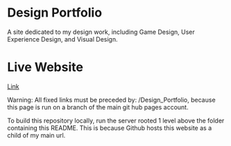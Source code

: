 # Design Portfolio

A site dedicated to my design work, including Game Design, User Experience Design, and Visual Design.

# Live Website
[Link](https://bryce-summers.github.io/Design_Portfolio/)

Warning:
All fixed links must be preceded by: /Design_Portfolio, because this page is run on a branch of the main git hub pages account.

To build this repository locally, run the server rooted 1 level above the folder containing this README. This is because Github hosts this website as a child of my main url.
